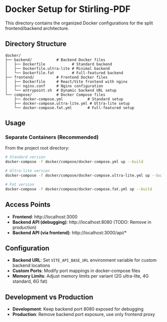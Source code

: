 # Docker Setup for Stirling-PDF

This directory contains the organized Docker configurations for the split frontend/backend architecture.

## Directory Structure

```
docker/
├── backend/           # Backend Docker files
│   ├── Dockerfile            # Standard backend
│   ├── Dockerfile.ultra-lite # Minimal backend
│   └── Dockerfile.fat        # Full-featured backend
├── frontend/          # Frontend Docker files
│   ├── Dockerfile     # React/Vite frontend with nginx
│   ├── nginx.conf     # Nginx configuration
│   └── entrypoint.sh  # Dynamic backend URL setup
└── compose/           # Docker Compose files
    ├── docker-compose.yml           # Standard setup
    ├── docker-compose.ultra-lite.yml # Ultra-lite setup
    └── docker-compose.fat.yml       # Full-featured setup
```

## Usage

### Separate Containers (Recommended)

From the project root directory:

```bash
# Standard version
docker-compose -f docker/compose/docker-compose.yml up --build

# Ultra-lite version
docker-compose -f docker/compose/docker-compose.ultra-lite.yml up --build

# Fat version
docker-compose -f docker/compose/docker-compose.fat.yml up --build
```


## Access Points

- **Frontend**: http://localhost:3000
- **Backend API (debugging)**: http://localhost:8080 (TODO: Remove in production)
- **Backend API (via frontend)**: http://localhost:3000/api/*

## Configuration

- **Backend URL**: Set `VITE_API_BASE_URL` environment variable for custom backend locations
- **Custom Ports**: Modify port mappings in docker-compose files
- **Memory Limits**: Adjust memory limits per variant (2G ultra-lite, 4G standard, 6G fat)

## Development vs Production

- **Development**: Keep backend port 8080 exposed for debugging
- **Production**: Remove backend port exposure, use only frontend proxy